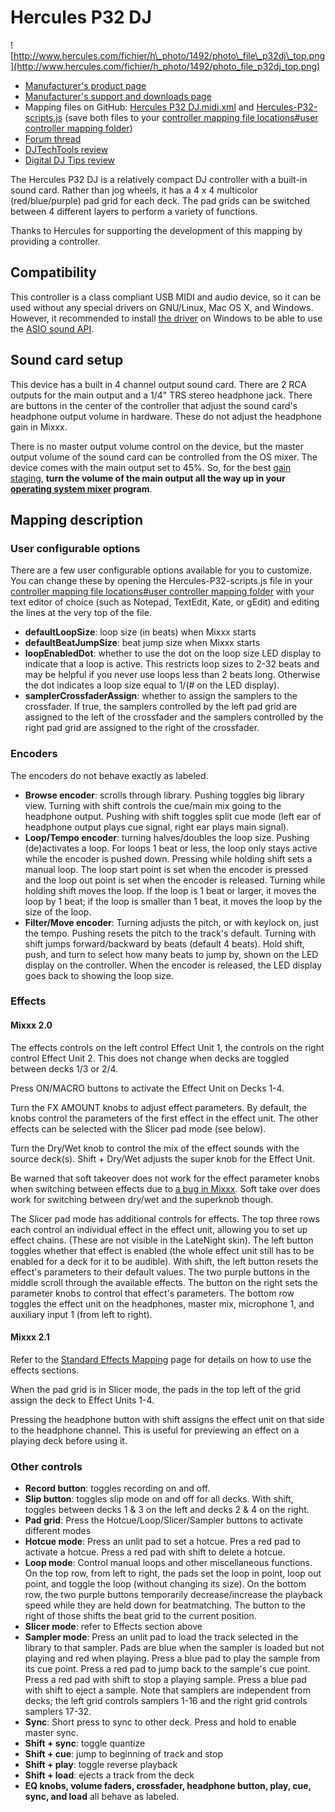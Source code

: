 # Hercules P32 DJ

![http://www.hercules.com/fichier/h\_photo/1492/photo\_file\_p32dj\_top.png](http://www.hercules.com/fichier/h_photo/1492/photo_file_p32dj_top.png)

  - [Manufacturer's product
    page](http://www.hercules.com/uk/advanced-controllers/bdd/p/258/hercules-p32-dj/)
  - [Manufacturer's support and downloads
    page](https://support.hercules.com/en/product/p32dj-en/)
  - Mapping files on GitHub: [Hercules P32
    DJ.midi.xml](https://raw.githubusercontent.com/Be-ing/mixxx/hercules_p32_mapping/res/controllers/Hercules%20P32%20DJ.midi.xml)
    and
    [Hercules-P32-scripts.js](https://raw.githubusercontent.com/Be-ing/mixxx/hercules_p32_mapping/res/controllers/Hercules-P32-scripts.js)
    (save both files to your [controller mapping file locations\#user
    controller mapping
    folder](controller%20mapping%20file%20locations#user%20controller%20mapping%20folder))
  - [Forum thread](http://mixxx.org/forums/viewtopic.php?f=7&t=8132)
  - [DJTechTools
    review](http://djtechtools.com/2016/06/22/can-pads-replace-jogs-hercules-p32-dj-controller/)
  - [Digital DJ Tips
    review](http://www.digitaldjtips.com/2016/03/review-video-hercules-p32-dj-grid-pad-controller/)

The Hercules P32 DJ is a relatively compact DJ controller with a
built-in sound card. Rather than jog wheels, it has a 4 x 4 multicolor
(red/blue/purple) pad grid for each deck. The pad grids can be switched
between 4 different layers to perform a variety of functions.

Thanks to Hercules for supporting the development of this mapping by
providing a controller.

## Compatibility

This controller is a class compliant USB MIDI and audio device, so it
can be used without any special drivers on GNU/Linux, Mac OS X, and
Windows. However, it recommended to install [the
driver](https://support.hercules.com/en/product/p32dj-en/) on Windows to
be able to use the [ASIO sound
API](http://mixxx.org/manual/latest/chapters/configuration.html#audio-api).

## Sound card setup

This device has a built in 4 channel output sound card. There are 2 RCA
outputs for the main output and a 1/4" TRS stereo headphone jack. There
are buttons in the center of the controller that adjust the sound card's
headphone output volume in hardware. These do not adjust the headphone
gain in Mixxx.

There is no master output volume control on the device, but the master
output volume of the sound card can be controlled from the OS mixer. The
device comes with the main output set to 45%. So, for the best [gain
staging](http://mixxx.org/manual/latest/chapters/djing_with_mixxx.html#setting-your-levels-properly-gain-staging),
**turn the volume of the main output all the way up in your [operating
system mixer](operating%20system%20mixer) program**.

## Mapping description

### User configurable options

There are a few user configurable options available for you to
customize. You can change these by opening the Hercules-P32-scripts.js
file in your [controller mapping file locations\#user controller mapping
folder](controller%20mapping%20file%20locations#user%20controller%20mapping%20folder)
with your text editor of choice (such as Notepad, TextEdit, Kate, or
gEdit) and editing the lines at the very top of the file.

  - **defaultLoopSize**: loop size (in beats) when Mixxx starts
  - **defaultBeatJumpSize**: beat jump size when Mixxx starts
  - **loopEnabledDot**: whether to use the dot on the loop size LED
    display to indicate that a loop is active. This restricts loop sizes
    to 2-32 beats and may be helpful if you never use loops less than 2
    beats long. Otherwise the dot indicates a loop size equal to 1/(\#
    on the LED display).
  - **samplerCrossfaderAssign**: whether to assign the samplers to the
    crossfader. If true, the samplers controlled by the left pad grid
    are assigned to the left of the crossfader and the samplers
    controlled by the right pad grid are assigned to the right of the
    crossfader.

### Encoders

The encoders do not behave exactly as labeled.

  - **Browse encoder**: scrolls through library. Pushing toggles big
    library view. Turning with shift controls the cue/main mix going to
    the headphone output. Pushing with shift toggles split cue mode
    (left ear of headphone output plays cue signal, right ear plays main
    signal).
  - **Loop/Tempo encoder**: turning halves/doubles the loop size.
    Pushing (de)activates a loop. For loops 1 beat or less, the loop
    only stays active while the encoder is pushed down. Pressing while
    holding shift sets a manual loop. The loop start point is set when
    the encoder is pressed and the loop out point is set when the
    encoder is released. Turning while holding shift moves the loop. If
    the loop is 1 beat or larger, it moves the loop by 1 beat; if the
    loop is smaller than 1 beat, it moves the loop by the size of the
    loop.
  - **Filter/Move encoder**: Turning adjusts the pitch, or with keylock
    on, just the tempo. Pushing resets the pitch to the track's default.
    Turning with shift jumps forward/backward by beats (default 4
    beats). Hold shift, push, and turn to select how many beats to jump
    by, shown on the LED display on the controller. When the encoder is
    released, the LED display goes back to showing the loop size. 

### Effects

#### Mixxx 2.0

The effects controls on the left control Effect Unit 1, the controls on
the right control Effect Unit 2. This does not change when decks are
toggled between decks 1/3 or 2/4.

Press ON/MACRO buttons to activate the Effect Unit on Decks 1-4.

Turn the FX AMOUNT knobs to adjust effect parameters. By default, the
knobs control the parameters of the first effect in the effect unit. The
other effects can be selected with the Slicer pad mode (see below).

Turn the Dry/Wet knob to control the mix of the effect sounds with the
source deck(s). Shift + Dry/Wet adjusts the super knob for the Effect
Unit.

Be warned that soft takeover does not work for the effect parameter
knobs when switching between effects due to [a bug in
Mixxx](https://bugs.launchpad.net/mixxx/+bug/1479008). Soft take over
does work for switching between dry/wet and the superknob though.

The Slicer pad mode has additional controls for effects. The top three
rows each control an individual effect in the effect unit, allowing you
to set up effect chains. (These are not visible in the LateNight skin).
The left button toggles whether that effect is enabled (the whole effect
unit still has to be enabled for a deck for it to be audible). With
shift, the left button resets the effect's parameters to their default
values. The two purple buttons in the middle scroll through the
available effects. The button on the right sets the parameter knobs to
control that effect's parameters. The bottom row toggles the effect unit
on the headphones, master mix, microphone 1, and auxiliary input 1 (from
left to right).

#### Mixxx 2.1

Refer to the [Standard Effects Mapping](Standard%20Effects%20Mapping)
page for details on how to use the effects sections.

When the pad grid is in Slicer mode, the pads in the top left of the
grid assign the deck to Effect Units 1-4.

Pressing the headphone button with shift assigns the effect unit on that
side to the headphone channel. This is useful for previewing an effect
on a playing deck before using it.

### Other controls

  - **Record button**: toggles recording on and off.
  - **Slip button**: toggles slip mode on and off for all decks. With
    shift, toggles between decks 1 & 3 on the left and decks 2 & 4 on
    the right.
  - **Pad grid**: Press the Hotcue/Loop/Slicer/Sampler buttons to
    activate different modes
  - **Hotcue mode**: Press an unlit pad to set a hotcue. Pres a red pad
    to activate a hotcue. Press a red pad with shift to delete a hotcue.
  - **Loop mode**: Control manual loops and other miscellaneous
    functions. On the top row, from left to right, the pads set the loop
    in point, loop out point, and toggle the loop (without changing its
    size). On the bottom row, the two purple buttons temporarily
    decrease/increase the playback speed while they are held down for
    beatmatching. The button to the right of those shifts the beat grid
    to the current position.
  - **Slicer mode**: refer to Effects section above
  - **Sampler mode**: Press an unlit pad to load the track selected in
    the library to that sampler. Pads are blue when the sampler is
    loaded but not playing and red when playing. Press a blue pad to
    play the sample from its cue point. Press a red pad to jump back to
    the sample's cue point. Press a red pad with shift to stop a playing
    sample. Press a blue pad with shift to eject a sample. Note that
    samplers are independent from decks; the left grid controls samplers
    1-16 and the right grid controls samplers 17-32. 
  - **Sync**: Short press to sync to other deck. Press and hold to
    enable master sync.
  - **Shift + sync**: toggle quantize
  - **Shift + cue**: jump to beginning of track and stop
  - **Shift + play**: toggle reverse playback
  - **Shift + load**: ejects a track from the deck
  - **EQ knobs, volume faders, crossfader, headphone button, play, cue,
    sync, and load** all behave as labeled.
